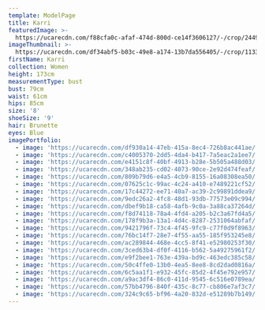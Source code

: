```yaml
---
template: ModelPage
title: Karri
featuredImage: >-
  https://ucarecdn.com/f88cfa0c-afaf-474d-800d-ce14f3606127/-/crop/2449x1320/0,313/-/preview/
imageThumbnail: >-
  https://ucarecdn.com/df34abf5-b03c-49e8-a174-13b7da556405/-/crop/1133x1809/286,376/-/preview/
firstName: Karri
collection: Women
height: 173cm
measurementType: bust
bust: 79cm
waist: 61cm
hips: 85cm
size: '8'
shoeSize: '9'
hair: Brunette
eyes: Blue
imagePortfolio:
  - image: 'https://ucarecdn.com/df930a14-47eb-415a-8ec4-726b8ac441ae/'
  - image: 'https://ucarecdn.com/c4005370-2dd5-4da4-b417-7a5eac2a1ee7/'
  - image: 'https://ucarecdn.com/e4151c8f-40bf-4913-b28e-5b505a488d03/'
  - image: 'https://ucarecdn.com/348ab235-cd02-4073-90ce-2e92d474feaf/'
  - image: 'https://ucarecdn.com/809b79d6-e4a5-4cb9-8155-16a08308ea50/'
  - image: 'https://ucarecdn.com/07625c1c-99ac-4c24-a410-e7489221cf52/'
  - image: 'https://ucarecdn.com/17c44272-ee71-40a7-ac39-2c99891ddea9/'
  - image: 'https://ucarecdn.com/9edc26a2-4fc8-48d1-93db-77573e09c994/'
  - image: 'https://ucarecdn.com/dbef9b18-ca58-4afb-9c0a-3a88ca37264d/'
  - image: 'https://ucarecdn.com/f8d74118-78a4-4fd4-a205-b2c3a67fd4a5/'
  - image: 'https://ucarecdn.com/178f9b3a-13a1-4d4c-8287-2531064abfaf/'
  - image: 'https://ucarecdn.com/9421796f-73c4-4f45-9fc9-c77f0d9f8963/'
  - image: 'https://ucarecdn.com/76bc14f7-28e7-4f55-aa55-185f953245e8/'
  - image: 'https://ucarecdn.com/ac289844-468e-4cc5-8f41-e52980253f30/'
  - image: 'https://ucarecdn.com/3ced63b4-df0f-4116-b562-5a49275961f2/'
  - image: 'https://ucarecdn.com/e9f2bee1-763e-439a-bd9c-463edc385c58/'
  - image: 'https://ucarecdn.com/50c4ffe0-13b0-4ea5-8ee8-8cd2dad0816a/'
  - image: 'https://ucarecdn.com/6c5aa1f1-e932-45fc-85d2-4f45e792e957/'
  - image: 'https://ucarecdn.com/a9ac3df4-86c0-411d-9545-6c516e0789ea/'
  - image: 'https://ucarecdn.com/57bb4796-840f-435c-8c77-cb806e7af3c7/'
  - image: 'https://ucarecdn.com/324c9c65-bf96-4a20-832d-e51289b7b149/'
---
```


